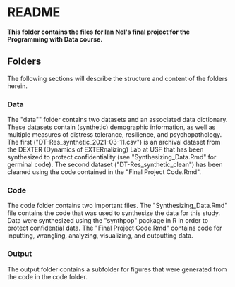 # README

**This folder contains the files for Ian Nel's final project for the Programming with Data course.**

## Folders

The following sections will describe the structure and content of the folders herein.

### Data 

The "data"" folder contains two datasets and an associated data dictionary. These datasets contain (synthetic) demographic information, as well as multiple measures of distress tolerance, resilience, and psychopathology. The first ("DT-Res_synthetic_2021-03-11.csv") is an archival dataset from the DEXTER (Dynamics of EXTERnalizing) Lab at USF that has been synthesized to protect confidentiality (see "Synthesizing_Data.Rmd" for germinal code). The second dataset ("DT-Res_synthetic_clean") has been cleaned using the code contained in the "Final Project Code.Rmd". 

### Code 

The code folder contains two important files. The "Synthesizing_Data.Rmd" file contains the code that was used to synthesize the data for this study. Data were synthesized using the "synthpop" package in R in order to protect confidential data. The "Final Project Code.Rmd" contains code for inputting, wrangling, analyzing, visualizing, and outputting data.

### Output 

The output folder contains a subfolder for figures that were generated from the code in the code folder. 
